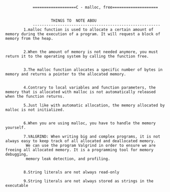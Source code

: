 				===================C - malloc, free====================
			
									
						THINGS TO  NOTE ABOU
				--------------------------------------------------------
			1.malloc function is used to allocate a certain amount of memory during the execution of a program. It will request a block of memory from the heap.

	
			2.When the amount of memory is not needed anymore, you must return it to the operating system by calling the function free.
			

			3.The malloc function allocates a specific number of bytes in memory and returns a pointer to the allocated memory.
		

			4.Contrary to local variables and function parameters, the memory that is allocated with malloc is not automatically released when the function returns.

			5.Just like with automatic allocation, the memory allocated by malloc is not initialized.


			6.When you are using malloc, you have to handle the memory yourself. 

			7.VALGRIND: When writing big and complex programs, it is not always easy to keep track of all allocated and deallocated memory.
			 We can use the program Valgrind in order to ensure we are freeing all allocated memory. It is a programming tool for memory debugging,
			 memory leak detection, and profiling.


			8.String literals are not always read-only
	
			9.String literals are not always stored as strings in the executable
